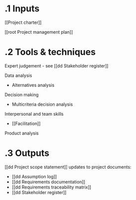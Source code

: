 # .1 Inputs
[[Project charter]]

[[root Project management plan]]

# .2 Tools & techniques
Expert judgement - see [[dd Stakeholder register]]

Data analysis
* Alternatives analysis

Decision making
* Multicriteria decision analysis

Interpersonal and team skills
* [[Facilitation]]

Product analysis


# .3 Outputs
[[dd Project scope statement]]
updates to project documents:
* [[dd Assumption log]]
* [[dd Requirements documentation]]
* [[dd Requirements traceability matrix]]
* [[dd Stakeholder register]]

